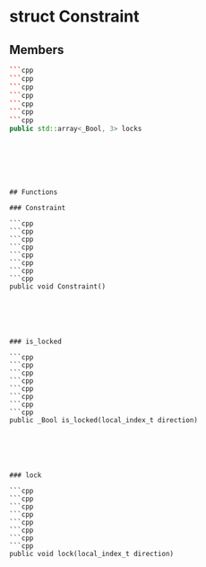 # struct Constraint


## Members

```cpp
```cpp
```cpp
```cpp
```cpp
```cpp
```cpp
```cpp
public std::array<_Bool, 3> locks
```
```
```
```
```
```
```
```



## Functions

### Constraint

```cpp
```cpp
```cpp
```cpp
```cpp
```cpp
```cpp
```cpp
public void Constraint()
```
```
```
```
```
```
```
```


### is_locked

```cpp
```cpp
```cpp
```cpp
```cpp
```cpp
```cpp
```cpp
public _Bool is_locked(local_index_t direction)
```
```
```
```
```
```
```
```


### lock

```cpp
```cpp
```cpp
```cpp
```cpp
```cpp
```cpp
```cpp
public void lock(local_index_t direction)
```
```
```
```
```
```
```
```




